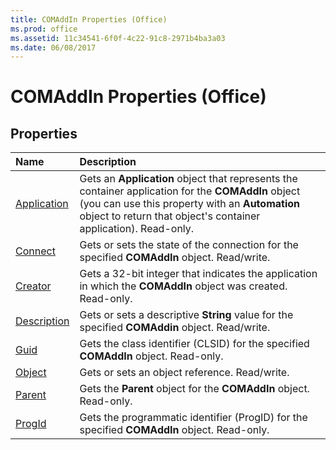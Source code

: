 ```yaml
---
title: COMAddIn Properties (Office)
ms.prod: office
ms.assetid: 11c34541-6f0f-4c22-91c8-2971b4ba3a03
ms.date: 06/08/2017
---
```



# COMAddIn Properties (Office)

## Properties



|**Name**|**Description**|
|:-----|:-----|
|[Application](comaddin-application-property-office.md)|Gets an **Application** object that represents the container application for the **COMAddIn** object (you can use this property with an **Automation** object to return that object's container application). Read-only.|
|[Connect](comaddin-connect-property-office.md)|Gets or sets the state of the connection for the specified **COMAddIn** object. Read/write.|
|[Creator](comaddin-creator-property-office.md)|Gets a 32-bit integer that indicates the application in which the **COMAddIn** object was created. Read-only.|
|[Description](comaddin-description-property-office.md)|Gets or sets a descriptive **String** value for the specified **COMAddin** object. Read/write.|
|[Guid](comaddin-guid-property-office.md)|Gets the class identifier (CLSID) for the specified **COMAddIn** object. Read-only.|
|[Object](comaddin-object-property-office.md)|Gets or sets an object reference. Read/write.|
|[Parent](comaddin-parent-property-office.md)|Gets the **Parent** object for the **COMAddIn** object. Read-only.|
|[ProgId](comaddin-progid-property-office.md)|Gets the programmatic identifier (ProgID) for the specified **COMAddIn** object. Read-only.|


